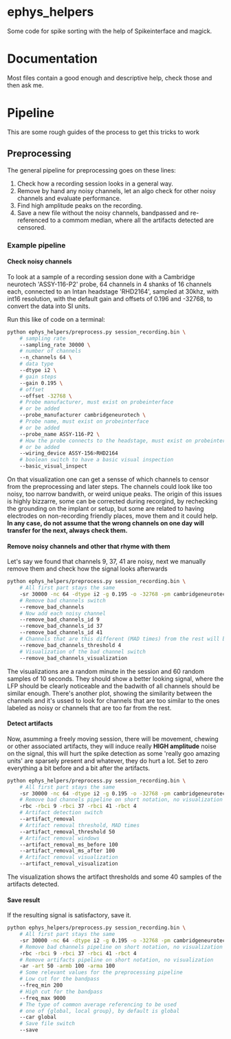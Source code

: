 # ephys_helpers
Some code for spike sorting with the help of Spikeinterface and magick.


# Documentation

Most files contain a good enough and descriptive help, check those and then ask me.


# Pipeline

This are some rough guides of the process to get this tricks to work

## Preprocessing

The general pipeline for preprocessing goes on these lines:

1. Check how a recording session looks in a general way.
2. Remove by hand any noisy channels, let an algo check for other noisy channels and evaluate performance.
3. Find high amplitude peaks on the recording.
4. Save a new file without the noisy channels, bandpassed and re-referenced to a commom median, where all the artifacts detected are censored.

### Example pipeline

#### Check noisy channels
To look at a sample of a recording session done with a Cambridge neurotech 'ASSY-116-P2'
probe, 64 channels in 4 shanks of 16 channels each, connected to an Intan headstage
'RHD2164', sampled at 30khz, with int16 resolution, with the default gain and offsets
of 0.196 and -32768, to convert the data into SI units.

Run this like of code on a terminal:

```bash
python ephys_helpers/preprocess.py session_recording.bin \
    # sampling rate
    --sampling_rate 30000 \
    # number of channels
    --n_channels 64 \
    # data type
    --dtype i2 \
    # gain steps
    --gain 0.195 \
    # offset
    --offset -32768 \
    # Probe manufacturer, must exist on probeinterface
    # or be added
    --probe_manufacturer cambridgeneurotech \
    # Probe name, must exist on probeinterface
    # or be added
    --probe_name ASSY-116-P2 \
    # How the probe connects to the headstage, must exist on probeinterface
    # or be added
    --wiring_device ASSY-156>RHD2164
    # boolean switch to have a basic visual inspection
    --basic_visual_inspect
```

On that visualization one can get a sensse of which channels to censor from the
preprocessing and later steps. The channels could look like too noisy, too narrow 
bandwith, or weird unique peaks. The origin of this issues is highly bizzarre,
some can be corrected during recorgind, by rechecking the grounding on the implant
or setup, but some are related to having electrodes on non-recording friendly places,
move them and it could help.
**In any case, do not assume that the wrong channels on one day will transfer for the next, always check them.**


#### Remove noisy channels and other that rhyme with them
Let's say we found that channels 9, 37, 41 are noisy, next we manually remove them and check how the signal looks afterwards

```bash
python ephys_helpers/preprocess.py session_recording.bin \
    # All first part stays the same
    -sr 30000 -nc 64 -dtype i2 -g 0.195 -o -32768 -pm cambridgeneurotech -pn ASSY-116-P2 -wd ASSY-156>RHD216 \
    # Remove bad channels switch
    --remove_bad_channels
    # Now add each noisy channel
    --remove_bad_channels_id 9 
    --remove_bad_channels_id 37
    --remove_bad_channels_id 41
    # Channels that are this different (MAD times) from the rest will be removed
    --remove_bad_channels_threshold 4
    # Visualization of the bad channel switch
    --remove_bad_channels_visualization
```


The visualizations are a random minute in the session and 60 random samples of 10
seconds. They should show a better looking signal, where the LFP should be clearly
noticeable and the badwith of all channels should be similar enough. There's another
plot, showing the similarity between the channels and it's ussed to look for channels
that are too similar to the ones labeled as noisy or channels that are too far from
the rest.

#### Detect artifacts

Now, asumming a freely moving session, there will be movement, chewing or other 
associated artifacts, they will induce really **HIGH amplitude** noise on the signal,
this will hurt the spike detection as some 'really goo amazing units' are sparsely
present and whatever, they do hurt a lot. Set to zero everything a bit before and
a bit after the artifacts.

```bash
python ephys_helpers/preprocess.py session_recording.bin \
    # All first part stays the same
    -sr 30000 -nc 64 -dtype i2 -g 0.195 -o -32768 -pm cambridgeneurotech -pn ASSY-116-P2 -wd ASSY-156>RHD216 \
    # Remove bad channels pipeline on short notation, no visualization
    -rbc -rbci 9 -rbci 37 -rbci 41 -rbct 4
    # Artifact detection switch
    --artifact_removal
    # Artifact removal threshold, MAD times
    --artifact_removal_threshold 50
    # Artifact removal windows
    --artifact_removal_ms_before 100
    --artifact_removal_ms_after 100
    # Artifact removal visualization
    --artifact_removal_visualization
```

The visualization shows the artifact thresholds and some 40 samples of the artifacts
detected.

#### Save result

If the resulting signal is satisfactory, save it.

```bash
python ephys_helpers/preprocess.py session_recording.bin \
    # All first part stays the same
    -sr 30000 -nc 64 -dtype i2 -g 0.195 -o -32768 -pm cambridgeneurotech -pn ASSY-116-P2 -wd ASSY-156>RHD216 \
    # Remove bad channels pipeline on short notation, no visualization
    -rbc -rbci 9 -rbci 37 -rbci 41 -rbct 4
    # Remove artifacts pipeline on short notation, no visualization
    -ar -art 50 -armb 100 -arma 100
    # Some relevant values for the preprocessing pipeline
    # Low cut for the bandpass
    --freq_min 200
    # High cut for the bandpass
    --freq_max 9000
    # The type of common average referencing to be used 
    # one of {global, local group}, by default is global
    --car global
    # Save file switch
    --save
```